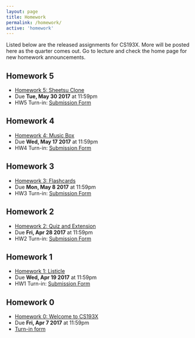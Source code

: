 ```yaml
---
layout: page
title: Homework
permalink: /homework/
active: 'homework'
---
```


Listed below are the released assignments for CS193X. More will be posted here as the quarter comes out. Go to lecture and check the home page for new homework announcements.

## Homework 5
- [Homework 5: Sheetsu Clone](5-sheets)
- Due **Tue, May 30 2017** at 11:59pm
- HW5 Turn-in: [Submission Form](https://goo.gl/forms/LuTWdK9S3510x5ys1)

## Homework 4
- [Homework 4: Music Box](4-musicbox)
- Due **Wed, May 17 2017** at 11:59pm
- HW4 Turn-in: [Submission Form](https://goo.gl/forms/9DvS1MGo8J3JLInN2)

## Homework 3
- [Homework 3: Flashcards](3-flashcards)
- Due **Mon, May 8 2017** at 11:59pm
- HW3 Turn-in: [Submission Form](https://goo.gl/forms/mijI69Hxz3Fh2NQY2)

## Homework 2
- [Homework 2: Quiz and Extension](2-quiz-ext)
- Due **Fri, Apr 28 2017** at 11:59pm
- HW2 Turn-in: [Submission Form](https://goo.gl/forms/p10BEbVMZ1ODqZn03)

## Homework 1
- [Homework 1: Listicle](1-listicle)
- Due **Wed, Apr 19 2017** at 11:59pm
- HW1 Turn-in: [Submission Form](https://goo.gl/forms/lK8Me9DqLTWtEOZA3)

## Homework 0
- [Homework 0: Welcome to CS193X](0-welcome)
- Due **Fri, Apr 7 2017** at 11:59pm
- [Turn-in form](https://goo.gl/forms/Kqa1m2MgYNC6MQjm1)
